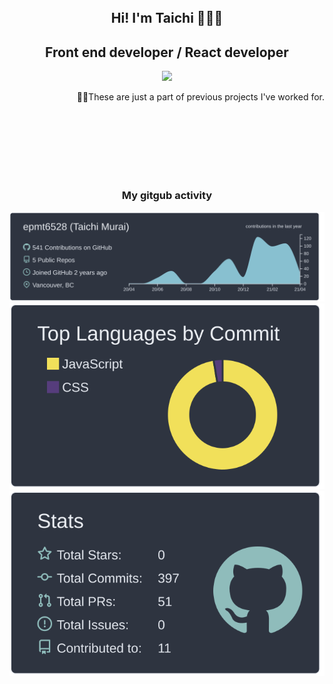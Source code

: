 <br />
<br />
<br />


<div align='center'>
  <h2>Hi! I'm Taichi 👨🏻‍💻</h2>
  <h2>Front end developer / React developer</h2>
  <img src='https://user-images.githubusercontent.com/53918541/113741686-c1870e00-96b6-11eb-85ce-c844c2eafa37.png' />
  <p  align='right'>☝🏻These are just a part of previous projects I've worked for.</p>
</div>

<br />
<br />
<br />
<br />
<br />
<br />

<div align='center'>
  <h3>My gitgub activity</h3>
  <img src='https://raw.githubusercontent.com/epmt6528/epmt6528/main/profile-summary-card-output/nord_dark/0-profile-details.svg' />
  <img src='https://raw.githubusercontent.com/epmt6528/epmt6528/main/profile-summary-card-output/nord_dark/2-most-commit-language.svg' />
  <img src='https://raw.githubusercontent.com/epmt6528/epmt6528/main/profile-summary-card-output/nord_dark/3-stats.svg' />
</div>

<br />
<br />
<br />
<br />
<br />
<br />
